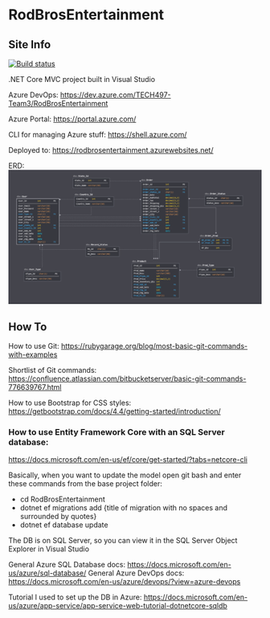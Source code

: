 # RodBrosEntertainment

## Site Info

[![Build status](https://dev.azure.com/TECH497-Team3/RodBrosEntertainment/_apis/build/status/rodbrosentertainment%20-%20CI)](https://dev.azure.com/TECH497-Team3/RodBrosEntertainment/_build/latest?definitionId=1)

.NET Core MVC project built in Visual Studio

Azure DevOps: https://dev.azure.com/TECH497-Team3/RodBrosEntertainment

Azure Portal: https://portal.azure.com/

CLI for managing Azure stuff: https://shell.azure.com/

Deployed to: https://rodbrosentertainment.azurewebsites.net/

ERD:
![ERD](./ERD.png "ERD")


## How To

How to use Git:
https://rubygarage.org/blog/most-basic-git-commands-with-examples

Shortlist of Git commands:
https://confluence.atlassian.com/bitbucketserver/basic-git-commands-776639767.html

How to use Bootstrap for CSS styles:
https://getbootstrap.com/docs/4.4/getting-started/introduction/

### How to use Entity Framework Core with an SQL Server database:
https://docs.microsoft.com/en-us/ef/core/get-started/?tabs=netcore-cli

Basically, when you want to update the model open git bash and enter these commands from the base project folder:
- cd RodBrosEntertainment
- dotnet ef migrations add {title of migration with no spaces and surrounded by quotes}
- dotnet ef database update

The DB is on SQL Server, so you can view it in the SQL Server Object Explorer in Visual Studio

General Azure SQL Database docs: https://docs.microsoft.com/en-us/azure/sql-database/
General Azure DevOps docs: https://docs.microsoft.com/en-us/azure/devops/?view=azure-devops

Tutorial I used to set up the DB in Azure: https://docs.microsoft.com/en-us/azure/app-service/app-service-web-tutorial-dotnetcore-sqldb
